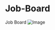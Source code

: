 # Job-Board
Job Board
![Image](https://github.com/user-attachments/assets/76da4074-47aa-49d7-a355-4550a950d0d5)
